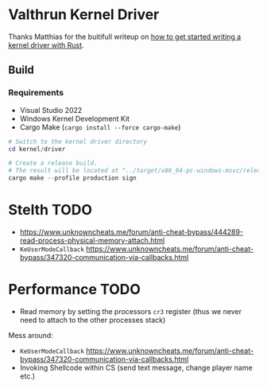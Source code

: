 # Valthrun Kernel Driver
Thanks Matthias for the buitifull writeup on [how to get started writing a kernel driver with Rust](https://not-matthias.github.io/posts/kernel-driver-with-rust/).

## Build
### Requirements
- Visual Studio 2022
- Windows Kernel Development Kit
- Cargo Make (`cargo install --force cargo-make`)

```ps1
# Switch to the kernel driver directory
cd kernel/driver

# Create a release build.
# The result will be located at "../target/x86_64-pc-windows-msvc/release/valthrun-driver.sys"
cargo make --profile production sign
```


# Stelth TODO
- https://www.unknowncheats.me/forum/anti-cheat-bypass/444289-read-process-physical-memory-attach.html
- `KeUserModeCallback`
https://www.unknowncheats.me/forum/anti-cheat-bypass/347320-communication-via-callbacks.html

# Performance TODO
- Read memory by setting the processors `cr3` register (thus we never need to attach to the other processes stack)


Mess around:
- `KeUserModeCallback`
https://www.unknowncheats.me/forum/anti-cheat-bypass/347320-communication-via-callbacks.html
- Invoking Shellcode within CS (send text message, change player name etc.)
